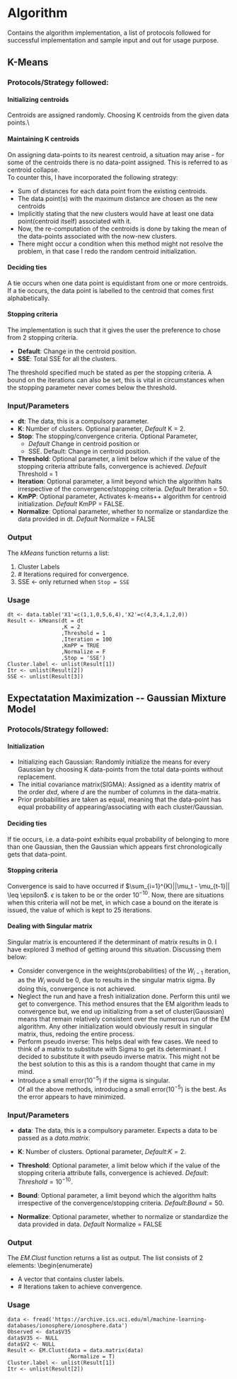 # Algorithm
Contains the algorithm implementation, a list of protocols followed for successful implementation and sample input and out for usage purpose.
 
## K-Means

### Protocols/Strategy followed:

#### Initializing centroids
Centroids are assigned randomly. Choosing K centroids from the given data points.\\
  
#### Maintaining K centroids
On assigning data-points to its nearest centroid, a situation may arise - for some of the centroids there is no data-point assigned. This is referred to as centroid collapse.  
To counter this, I have incorporated the following strategy:  
  + Sum of distances for each data point from the existing centroids.  
  + The data point(s) with the maximum distance are chosen as the new centroids  
  + Implicitly stating that the new clusters would have at least one data point(centroid itself) associated with it.  
  + Now, the re-computation of the centroids is done by taking the mean of the data-points associated with the now-new clusters.  
  +  There might occur a condition when this method might not resolve the problem, in that case I redo the random centroid initialization.  
   
#### Deciding ties
A tie occurs when one data point is equidistant from one or more centroids. 
If a tie occurs, the data point is labelled to the centroid that comes first alphabetically.  
  
#### Stopping criteria
The implementation is such that it gives the user the preference to chose from 2 stopping criteria.  
  + **Default**: Change in the centroid position.  
  + **SSE**: Total SSE for all the clusters.  

The threshold specified much be stated as per the stopping criteria. A bound on the iterations can also be set, this is vital in circumstances when the stopping parameter never comes below the threshold.

### Input/Parameters
  * **dt**: The data, this is a compulsory parameter.
  * **K**: Number of clusters. Optional parameter, *Default* K = 2.
  * **Stop**: The stopping/convergence criteria. Optional Parameter,
    - *Default* Change in centroid position or 
    - SSE.
Default: Change in centroid position.
  * **Threshold**: Optional parameter, a limit below which if the value of the stopping criteria attribute
falls, convergence is achieved. *Default* Threshold = 1
  * **Iteration**: Optional parameter, a limit beyond which the algorithm halts irrespective of the convergence/stopping criteria. *Default* Iteration = 50.
  * **KmPP**: Optional parameter, Activates k-means++ algorithm for centroid initialization. *Default* KmPP = FALSE.
  * **Normalize**: Optional parameter, whether to normalize or standardize the data provided in dt. *Default* Normalize = FALSE

### Output
The _kMeans_ function returns a list:  
  1. Cluster Labels  
  2. \# Iterations required for convergence.  
  3. SSE $\leftarrow$ only returned when ```Stop = SSE```  

### Usage
```
dt <- data.table('X1'=c(1,1,0,5,6,4),'X2'=c(4,3,4,1,2,0))
Result <- kMeans(dt = dt
                 ,K = 2
                 ,Threshold = 1
                 ,Iteration = 100
                 ,KmPP = TRUE
                 ,Normalize = F
                 ,Stop = 'SSE')
Cluster.label <- unlist(Result[1])
Itr <- unlist(Result[2])
SSE <- unlist(Result[3])
```

## Expectatation Maximization -- Gaussian Mixture Model

### Protocols/Strategy followed:

#### Initialization
  - Initializing each Gaussian: Randomly initialize the means for every Gaussian by choosing K data-points from the total data-points without replacement.  
  - The initial covariance matrix(SIGMA): Assigned as a identity matrix of the order $d x d$, where $d$ are the number of columns in the data-matrix.
  - Prior probabilities are taken as equal, meaning that the data-point has equal probability of appearing/associating with each cluster/Gaussian. 

#### Deciding ties
  If tie occurs, i.e. a data-point exhibits equal probability of belonging to more than one Gaussian, then the Gaussian which appears first chronologically gets that data-point. 

#### Stopping criteria
  Convergence is said to have occurred if $\sum_{i=1}^{K}||\mu_t - \mu_{t-1}|| \leq \epsilon$. $\epsilon$ is taken to be or the order $10^{-10}$. Now, there are situations when this criteria will not be met, in which case a bound on the iterate is issued, the value of which is kept to 25 iterations.

#### Dealing with Singular matrix
  Singular matrix is encountered if the determinant of matrix results in 0. I have explored 3 method of getting around this situation. Discussing them below:  
  + Consider convergence in the weights(probabilities) of the $W_{i-1}$ iteration, as the $W_{i}$ would be 0, due to results in the singular matrix sigma. By doing this, convergence is not achieved.  
  + Neglect the run and have a fresh initialization done. Perform this until we get to convergence. This method ensures that the EM algorithm leads to convergence but, we end up initializing from a set of cluster(Gaussian) means that remain relatively consistent over the numerous run of the EM algorithm. Any other initialization would obviously result in singular matrix, thus, redoing the entire process.  
  + Perform pseudo inverse: This helps deal with few cases. We need to think of a matrix to substitute with Sigma to get its determinant. I decided to substitute it with pseudo inverse matrix. This might not be the best solution to this as this is a random thought that came in my mind.  
  + Introduce a small error($10^{-5}$) if the sigma is singular.  
Of all the above methods, introducing a small error($10^{-5}$) is the best. As the error appears to have minimized.

### Input/Parameters
  * **data**: The data, this is a compulsory parameter. Expects a data to be passed as a _data.matrix_.
    
  * **K**: Number of clusters. Optional parameter, _Default_:$K=2$.
    
  * **Threshold**: Optional parameter, a limit below which if the value of the stopping criteria attribute falls, convergence is achieved. _Default_: $Threshold = 10^{-10}$.
    
  * **Bound**: Optional parameter, a limit beyond which the algorithm halts irrespective of the convergence/stopping criteria. _Default_:$Bound = 50$.
    
  * **Normalize**: Optional parameter, whether to normalize or standardize the data provided in data. *Default* Normalize = FALSE
    
### Output
The _EM.Clust_ function returns a list as output. The list consists of 2 elements: 
\begin{enumerate}
  - A vector that contains cluster labels.
  - \# Iterations taken to achieve convergence.
  
### Usage
```
data <- fread('https://archive.ics.uci.edu/ml/machine-learning-databases/ionosphere/ionosphere.data')
Observed <- data$V35  
data$V35 <- NULL
data$V2 <- NULL
Result <- EM.Clust(data = data.matrix(data)
                   ,Normalize = T)
Cluster.label <- unlist(Result[1])
Itr <- unlist(Result[2])
```  